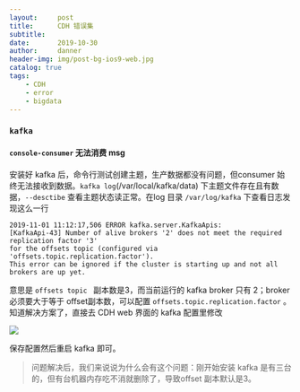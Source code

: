 ```yaml
---
layout:     post
title:      CDH 错误集
subtitle:   
date:       2019-10-30
author:     danner
header-img: img/post-bg-ios9-web.jpg
catalog: true
tags:
    - CDH
    - error
    - bigdata
---
```


### `kafka`

#### `console-consumer` 无法消费 msg

安装好 kafka 后，命令行测试创建主题，生产数据都没有问题，但consumer 始终无法接收到数据。`kafka log`(/var/local/kafka/data) 下主题文件存在且有数据，`--desctibe` 查看主题状态读正常。在log 目录 `/var/log/kafka` 下查看日志发现这么一行

```shell
2019-11-01 11:12:17,506 ERROR kafka.server.KafkaApis: 
[KafkaApi-43] Number of alive brokers '2' does not meet the required replication factor '3' 
for the offsets topic (configured via 'offsets.topic.replication.factor'). 
This error can be ignored if the cluster is starting up and not all brokers are up yet.
```

意思是 `offsets topic ` 副本数是3，而当前运行的 kafka broker 只有 2；broker 必须要大于等于 offset副本数，可以配置 `offsets.topic.replication.factor` 。知道解决方案了，直接去 CDH  web 界面的 kafka 配置里修改

![](https://vendanner.github.io/img/CDH/kafka_offset_factor.png)

保存配置然后重启 kafka 即可。

> 问题解决后，我们来说说为什么会有这个问题：刚开始安装 kafka 是有三台的，但有台机器内存吃不消就删除了，导致offset 副本默认是3。